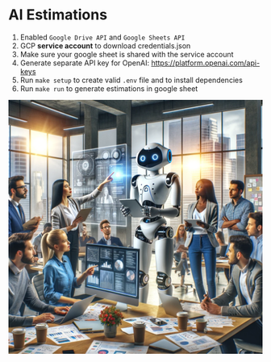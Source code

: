 # AI Estimations

1. Enabled `Google Drive API` and `Google Sheets API`
2. GCP **service account** to download credentials.json
3. Make sure your google sheet is shared with the service account
4. Generate separate API key for OpenAI: https://platform.openai.com/api-keys
5. Run `make setup` to create valid `.env` file and to install dependencies
6. Run `make run` to generate estimations in google sheet

![Estimation Image](./estimation.webp)
